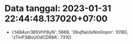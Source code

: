 # Data tanggal: 2023-01-31 22:44:48.137020+07:00

* {'t484urr36SVhY8yN': 5669, '39vjfIaUIxNm0npm': 10160, 'zTmP3iBvUOdCD99A': 7310}
